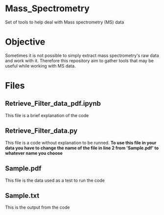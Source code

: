 # Mass_Spectrometry
Set of tools to help deal with Mass spectrometry (MS) data

# Objective
Sometimes it is not possible to simply extract mass spectrometry's raw data and work with it. Therefore this repository aim to gather tools that may be useful while working with MS data.

# Files
## Retrieve_Filter_data_pdf.ipynb
This file is a brief explanation of the code
## Retrieve_Filter_data.py
This file is a code without explanation to be runned. **To use this file in your data you have to change the name of the file in line 2 from 'Sample.pdf' to whatever name you choose**
## Sample.pdf
This file is the data used as a test to run the code

## Sample.txt
This is the output from the code
